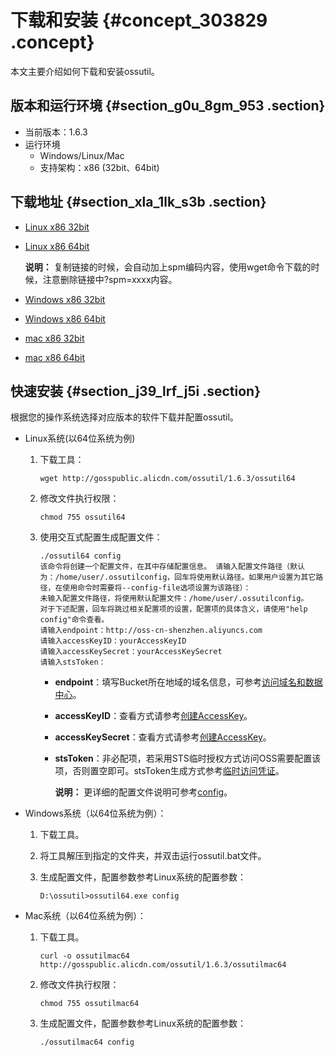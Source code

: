 # 下载和安装 {#concept_303829 .concept}

本文主要介绍如何下载和安装ossutil。

## 版本和运行环境 {#section_g0u_8gm_953 .section}

-   当前版本：1.6.3
-   运行环境
    -   Windows/Linux/Mac
    -   支持架构：x86 \(32bit、64bit\)

## 下载地址 {#section_xla_1lk_s3b .section}

-   [Linux x86 32bit](http://gosspublic.alicdn.com/ossutil/1.6.3/ossutil32)
-   [Linux x86 64bit](http://gosspublic.alicdn.com/ossutil/1.6.3/ossutil64) 

    **说明：** 复制链接的时候，会自动加上spm编码内容，使用wget命令下载的时候，注意删除链接中?spm=xxxx内容。

-   [Windows x86 32bit](http://gosspublic.alicdn.com/ossutil/1.6.3/ossutil32.zip)
-   [Windows x86 64bit](http://gosspublic.alicdn.com/ossutil/1.6.3/ossutil64.zip)
-   [mac x86 32bit](http://gosspublic.alicdn.com/ossutil/1.6.3/ossutilmac32)
-   [mac x86 64bit](http://gosspublic.alicdn.com/ossutil/1.6.3/ossutilmac64)

## 快速安装 {#section_j39_lrf_j5i .section}

根据您的操作系统选择对应版本的软件下载并配置ossutil。

-   Linux系统\(以64位系统为例\)
    1.  下载工具：

        ``` {#codeblock_0ds_9yl_7rs}
        wget http://gosspublic.alicdn.com/ossutil/1.6.3/ossutil64                           
        ```

    2.  修改文件执行权限：

        ``` {#codeblock_u78_mby_4le}
        chmod 755 ossutil64
        ```

    3.  使用交互式配置生成配置文件：

        ``` {#codeblock_yu9_f5g_3hf}
        ./ossutil64 config
        该命令将创建一个配置文件，在其中存储配置信息。 请输入配置文件路径（默认为：/home/user/.ossutilconfig，回车将使用默认路径。如果用户设置为其它路径，在使用命令时需要将--config-file选项设置为该路径）： 
        未输入配置文件路径，将使用默认配置文件：/home/user/.ossutilconfig。 
        对于下述配置，回车将跳过相关配置项的设置，配置项的具体含义，请使用"help config"命令查看。 
        请输入endpoint：http://oss-cn-shenzhen.aliyuncs.com 
        请输入accessKeyID：yourAccessKeyID 
        请输入accessKeySecret：yourAccessKeySecret
        请输入stsToken： 
        ```

        -   **endpoint**：填写Bucket所在地域的域名信息，可参考[访问域名和数据中心](../../../../cn.zh-CN/开发指南/访问域名（Endpoint）/访问域名和数据中心.md#)。
        -   **accessKeyID**：查看方式请参考[创建AccessKey](../../../../cn.zh-CN/通用参考/创建AccessKey.md#)。
        -   **accessKeySecret**：查看方式请参考[创建AccessKey](../../../../cn.zh-CN/通用参考/创建AccessKey.md#)。
        -   **stsToken**：非必配项，若采用STS临时授权方式访问OSS需要配置该项，否则置空即可。stsToken生成方式参考[临时访问凭证](../../../../cn.zh-CN/开发指南/上传文件（Object）/授权给第三方上传.md#section_dvv_hkb_5db)。

            **说明：** 更详细的配置文件说明可参考[config](cn.zh-CN/常用工具/命令行工具ossutil/常用命令/config.md#)。

-   Windows系统（以64位系统为例）：
    1.  下载工具。
    2.  将工具解压到指定的文件夹，并双击运行ossutil.bat文件。
    3.  生成配置文件，配置参数参考Linux系统的配置参数：

        ``` {#codeblock_ji1_30j_54e}
        D:\ossutil>ossutil64.exe config
        ```

-   Mac系统（以64位系统为例）：
    1.  下载工具。

        ``` {#codeblock_zex_iy6_ta5}
        curl -o ossutilmac64 http://gosspublic.alicdn.com/ossutil/1.6.3/ossutilmac64
        ```

    2.  修改文件执行权限：

        ``` {#codeblock_piq_tze_p6y}
        chmod 755 ossutilmac64
        ```

    3.  生成配置文件，配置参数参考Linux系统的配置参数：

        ``` {#codeblock_ur9_3sx_g1g}
        ./ossutilmac64 config
        ```


